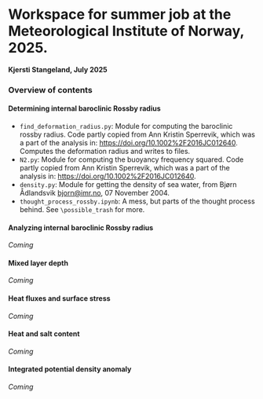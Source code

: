 # Workspace for summer job at the Meteorological Institute of Norway, 2025.
__Kjersti Stangeland, July 2025__

### Overview of contents

#### Determining internal baroclinic Rossby radius
* `find_deformation_radius.py`: Module for computing the baroclinic rossby radius. Code partly copied from Ann Kristin Sperrevik, which was a part of the analysis in: https://doi.org/10.1002%2F2016JC012640. Computes the deformation radius and writes to files.
* `N2.py`: Module for computing the buoyancy frequency squared. Code partly copied from Ann Kristin Sperrevik, which was a part of the analysis in: https://doi.org/10.1002%2F2016JC012640.
* `density.py`: Module for getting the density of sea water, from Bjørn Ådlandsvik <bjorn@imr.no>, 07 November 2004.
* `thought_process_rossby.ipynb`: A mess, but parts of the thought process behind. See `\possible_trash` for more.

#### Analyzing internal baroclinic Rossby radius
*Coming*

#### Mixed layer depth
*Coming*

#### Heat fluxes and surface stress
*Coming*

#### Heat and salt content
*Coming*

#### Integrated potential density anomaly
*Coming*